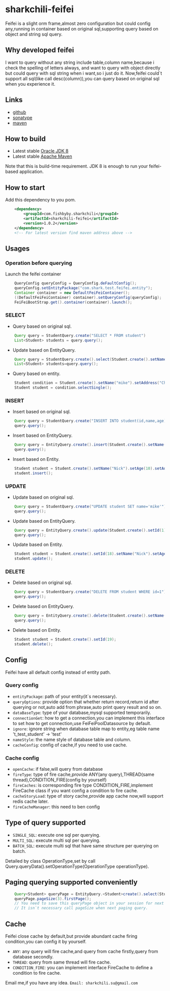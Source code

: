# sharkchili-feifei
Feifei is a slight orm frame,almost zero configuration but could config any,running in container based on original sql,supporting query based on object and string sql query.

## Why developed feifei
I want to query without any string include table,column name,because i check the spelling of letters always,
and want to query with object directly but could query with sql string when i want,so i just do it.
Now,feifei could`t support all sql(like call desc(column)),you can query based on original sql when you experience it.

## Links
* [github](https://github.com/mmflys/sharkchili-feifei)
* [sonatype](https://search.maven.org/search?q=a:sharkchili-feifei)
* [maven](https://mvnrepository.com/artifact/com.fishbyby.sharkchili/sharkchili-feifei)

## How to build

* Latest stable [Oracle JDK 8](http://www.oracle.com/technetwork/java/)
* Latest stable [Apache Maven](http://maven.apache.org/)

Note that this is build-time requirement.  JDK 8  is enough to run your feifei-based application.

## How to start

Add this dependency to you pom.
```xml
    <dependency>
        <groupId>com.fishbyby.sharkchili</groupId>
        <artifactId>sharkchili-feifei</artifactId>
        <version>1.0.2</version>
    </dependency>
    <!-- For latest version find maven address above -->
```

## Usages

### Operation before querying

Launch the feifei container
```java
    QueryConfig queryConfig = QueryConfig.deFaultConfig();
    queryConfig.setEntityPackage("com.shark.test.feifei.entity");
    Container container = new DefaultFeiFeiContainer();
    ((DefaultFeiFeiContainer) container).setQueryConfig(queryConfig);
    FeiFeiBootStrap.get().container(container).launch();
```

### SELECT

* Query based on original sql.
```java
    Query query = StudentQuery.create("SELECT * FROM student")
    List<Student> students = query.query();
```
* Update based on EntityQuery.
```java
    Query query = StudentQuery.create().select(Student.create().setName("mike").setAge(13));
    List<Student> students=query.query();
```
* Query based on entity.
```java
    Student condition = Student.create().setName("mike").setAddress("China");
    Student student = condition.selectSingle();
```

### INSERT
* Insert based on original sql.
```java
    Query query = StudentQuery.create("INSERT INTO student(id,name,age) VALUES(1,'mike',15)");
    query.query();
```
* Insert based on EntityQuery.
```java
    Query query = EntityQuery.create().insert(Student.create().setName("Jenny").setAge(16).setAddress("America").setCreateTime(new Date()));
    query.query();
```
* Insert based on Entity.
```java
    Student student = Student.create().setName("Nick").setAge(10).setAddress("America").setCreateTime(new Date());
    student.insert();
```

### UPDATE

* Update based on original sql.
```java
    Query query = StudentQuery.create("UPDATE student SET name='mike'");
    query.query();
```
* Update based on EntityQuery.
```java
    Query query = EntityQuery.create().update(Student.create().setId(1).setName("MIKE"));
    query.query();
```
* Update based on Entity.
```java
    Student student = Student.create().setId(18).setName("Nick").setAge(10).setAddress("China").setCreateTime(new Date());
    student.update();
```

### DELETE
* Delete based on original sql.
```java
    Query query = StudentQuery.create("DELETE FROM student WHERE id=1");
    query.query();
```
* Delete based on EntityQuery.
```java
    Query query = EntityQuery.create().delete(Student.create().setName("Rose"));
    query.query();
```
* Delete based on Entity.
```java
    Student student = Student.create().setId(19);
    student.delete();
```

## Config

Feifei have all default config instead of entity path.

### Query config

* `entityPackage`: path of your entity(it`s necessary).
* `queryOptions`: provide option that whether return record,return id after querying or not,auto add from phrase,auto print query result and so on.
* `dataBaseType`: type of your database,mysql supported temporarily.
* `connectionGet`: how to get a connection,you can implement this interface to set how to get connection,use FeiFeiPoolDatasource by default.
* `ignore`: ignore string when database table map to entity,eg table name 't_test_student' -> 'test'
* `nameStyle`: the name style of database table and column.
* `cacheConfig`: config of cache,if you need to use cache.

### Cache config

* `openCache`: if false,will query from database
* `fireType`: type of fire cache,provide ANY(any query),THREAD(same thread),CONDITION_FIRE(config by yourself)
* `fireCaches`: is corresponding fire type CONDITION_FIRE,implement FireCache class if you want config a condition to fire cache.
* `cacheStoryLoad`: type of story cache,provide app cache now,will support redis cache later.
* `fireCacheManager`: this need to ben config

## Type of query supported

* `SINGLE_SQL`: execute one sql per querying.
* `MULTI_SQL`: execute multi sql per querying.
* `BATCH_SQL`: execute multi sql that have same structure per querying on batch.

Detailed by class OperationType,set by call Query.queryData().setOperationType(OperationType operationType).

## Paging querying supported conveniently

```java
    Query<Student> queryPage = EntityQuery.<Student>create().select(Student.create());
    queryPage.pageSize(3).firstPage();
    // You need to save this queryPage object in your session for next querying,
    // It isn`t necessary call pageSize when next paging query.
```

## Cache

Feifei close cache by default,but provide abundant cache firing condition,you can config it by yourself.

* `ANY`: any query will fire cache,and query from cache firstly,query from database secondly.
* `THREAD`: query from same thread will fire cache.
* `CONDITION_FIRE`: you can implement interface FireCache to define a condition to fire cache.

Email me,if you have any idea.
`Email: sharkchili.su@gmail.com`
